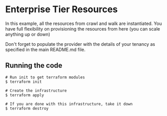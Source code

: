 # Enterprise Tier Resources
In this example, all the resources from crawl and walk are instantiated.
You have full flexibility on provisioning the resources from here (you can scale anything up or down)

Don't forget to populate the provider with the details of your tenancy as specified in the main README.md file.

## Running the code

```
# Run init to get terraform modules
$ terraform init

# Create the infrastructure
$ terraform apply

# If you are done with this infrastructure, take it down
$ terraform destroy
```
